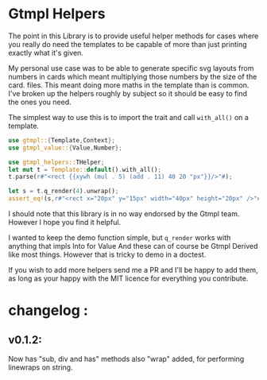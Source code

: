 # Gtmpl Helpers

The point in this Library is to provide useful helper methods for cases where you really do need the templates to be capable of more than just printing exactly what it's given.

My personal use case was to be able to generate specific svg layouts from numbers in cards which meant multiplying those numbers by the size of the card.
files. This meant doing more maths in the template than is common.
I've broken up the helpers roughly by subject so it should be easy to find the ones you need.

The simplest way to use this is to import the trait and call ```with_all()``` on a template.


```rust
use gtmpl::{Template,Context};
use gtmpl_value::{Value,Number};

use gtmpl_helpers::THelper;
let mut t = Template::default().with_all();
t.parse(r#"<rect {{xywh (mul . 5) (add . 11) 40 20 "px"}}/>"#);

let s = t.q_render(4).unwrap();
assert_eq!(s,r#"<rect x="20px" y="15px" width="40px" height="20px" />"#.to_string())

 ```

I should note that this library is in no way endorsed by the Gtmpl team. However I hope you find it helpful.

I wanted to keep the demo function simple, but ```q_render``` works with anything that impls
Into for Value And these can of course be Gtmpl Derived like most things.
However that is tricky to demo in a doctest.

If you wish to add more helpers send me a PR and I'll be happy to add them, as long as your happy with the MIT licence for everything you contribute.



# changelog :

## v0.1.2:
Now has "sub, div and has" methods also "wrap" added, for performing linewraps on string.
